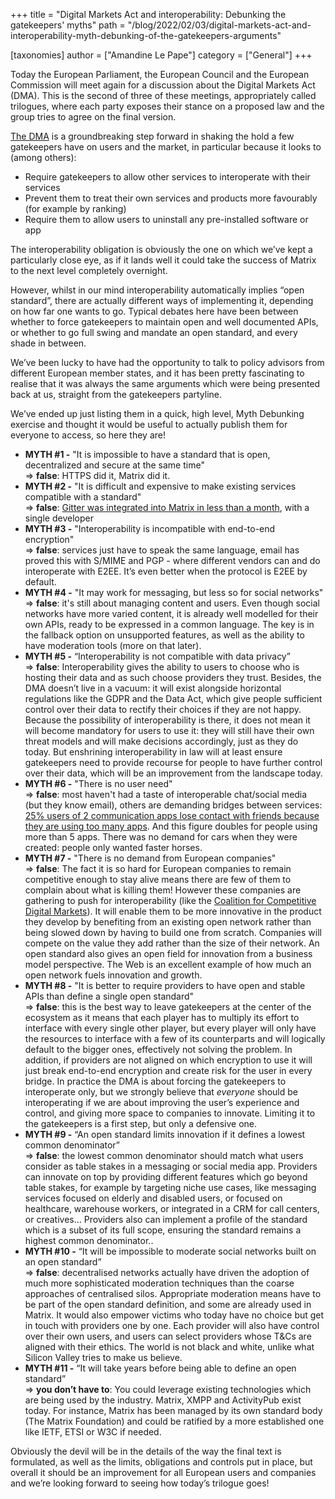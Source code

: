 +++
title = "Digital Markets Act and interoperability: Debunking the gatekeepers' myths"
path = "/blog/2022/02/03/digital-markets-act-and-interoperability-myth-debunking-of-the-gatekeepers-arguments"

[taxonomies]
author = ["Amandine Le Pape"]
category = ["General"]
+++

Today the European Parliament, the European Council and the European Commission will meet again for a discussion about the Digital Markets Act (DMA). This is the second of three of these meetings, appropriately called trilogues, where each party exposes their stance on a proposed law and the group tries to agree on the final version.

[The DMA](https://ec.europa.eu/info/strategy/priorities-2019-2024/europe-fit-digital-age/digital-markets-act-ensuring-fair-and-open-digital-markets_en) is a groundbreaking step forward in shaking the hold a few gatekeepers have on users and the market, in particular because it looks to (among others):

* Require gatekeepers to allow other services to interoperate with their services
* Prevent them to treat their own services and products more favourably (for example by ranking)
* Require them to allow users to uninstall any pre-installed software or app

The interoperability obligation is obviously the one on which we’ve kept a particularly close eye, as if it lands well it could take the success of Matrix to the next level completely overnight.

However, whilst in our mind interoperability automatically implies “open standard”, there are actually different ways of implementing it, depending on how far one wants to go. Typical debates here have been between whether to force gatekeepers to maintain open and well documented APIs, or whether to go full swing and mandate an open standard, and every shade in between.

We’ve been lucky to have had the opportunity to talk to policy advisors from different European member states, and it has been pretty fascinating to realise that it was always the same arguments which were being presented back at us, straight from the gatekeepers partyline.

We’ve ended up just listing them in a quick, high level, Myth Debunking exercise and thought it would be useful to actually publish them for everyone to access, so here they are!

* **MYTH #1 -** "It is impossible to have a standard that is open, decentralized and secure at the same time"  
⇒ **false**: HTTPS did it, Matrix did it.
* **MYTH #2 -** "It is difficult and expensive to make existing services compatible with a standard"  
⇒ **false**: [Gitter was integrated into Matrix in less than a month](https://matrix.org/blog/2020/12/07/gitter-now-speaks-matrix#how-do-you-make-an-existing-chat-system-talk-matrix), with a single developer
* **MYTH #3 -** "Interoperability is incompatible with end-to-end encryption"  
⇒ **false**: services just have to speak the same language, email has proved this with S/MIME and PGP - where different vendors can and do interoperate with E2EE. It’s even better when the protocol is E2EE by default.
* **MYTH #4 -** "It may work for messaging, but less so for social networks"  
⇒ **false**: it's still about managing content and users. Even though social networks have more varied content, it is already well modelled for their own APIs, ready to be expressed in a common language. The key is in the fallback option on unsupported features, as well as the ability to have moderation tools (more on that later).
* **MYTH #5 -** “Interoperability is not compatible with data privacy”  
⇒ **false**: Interoperability gives the ability to users to choose who is hosting their data and as such choose providers they trust. Besides, the DMA doesn’t live in a vacuum: it will exist alongside horizontal regulations like the GDPR and the Data Act, which give people sufficient control over their data to rectify their choices if they are not happy. Because the possibility of interoperability is there, it does not mean it will become mandatory for users to use it: they will still have their own threat models and will make decisions accordingly, just as they do today. But enshrining interoperability in law will at least ensure gatekeepers need to provide recourse for people to have further control over their data, which will be an improvement from the landscape today.
* **MYTH #6 -** "There is no user need"  
⇒ **false**: most haven't had a taste of interoperable chat/social media (but they know email), others are demanding bridges between services: [25% users of 2 communication apps lose contact with friends because they are using too many apps](https://www.dailymail.co.uk/sciencetech/article-10451559/One-four-people-struggle-friends-using-apps.html). And this figure doubles for people using more than 5 apps. There was no demand for cars when they were created: people only wanted faster horses.
* **MYTH #7 -** "There is no demand from European companies"  
⇒ **false**: The fact it is so hard for European companies to remain competitive enough to stay alive means there are few of them to complain about what is killing them! However these companies are gathering to push for interoperability (like the [Coalition for Competitive Digital Markets](https://competitivedigitalmarkets.eu/)). It will enable them to be more innovative in the product they develop by benefiting from an existing open network rather than being slowed down by having to build one from scratch. Companies will compete on the value they add rather than the size of their network. An open standard also gives an open field for innovation from a business model perspective. The Web is an excellent example of how much an open network fuels innovation and growth.
* **MYTH #8 -** "It is better to require providers to have open and stable APIs than define a single open standard"  
⇒ **false**: this is the best way to leave gatekeepers at the center of the ecosystem as it means that each player has to multiply its effort to interface with every single other player, but every player will only have the resources to interface with a few of its counterparts and will logically default to the bigger ones, effectively not solving the problem. In addition, if providers are not aligned on which encryption to use it will just break end-to-end encryption and create risk for the user in every bridge. In practice the DMA is about forcing the gatekeepers to interoperate only, but we strongly believe that *everyone* should be interoperating if we are about improving the user’s experience and control, and giving more space to companies to innovate. Limiting it to the gatekeepers is a first step, but only a defensive one.
* **MYTH #9 -** “An open standard limits innovation if it defines a lowest common denominator”  
⇒ **false**: the lowest common denominator should match what users consider as table stakes in a messaging or social media app. Providers can innovate on top by providing different features which go beyond table stakes, for example by targeting niche use cases, like messaging services focused on elderly and disabled users, or focused on healthcare, warehouse workers, or integrated in a CRM for call centers, or creatives…  Providers also can implement a profile of the standard which is a subset of its full scope, ensuring the standard remains a highest common denominator..
* **MYTH #10 -** “It will be impossible to moderate social networks built on an open standard”  
⇒ **false**: decentralised networks actually have driven the adoption of much more sophisticated moderation techniques than the coarse approaches of centralised silos. Appropriate moderation means have to be part of the open standard definition, and some are already used in Matrix. It would also empower victims who today have no choice but get in touch with providers one by one. Each provider will also have control over their own users, and users can select providers whose T&Cs are aligned with their ethics. The world is not black and white, unlike what Silicon Valley tries to make us believe.
* **MYTH #11 -** “It will take years before being able to define an open standard”  
⇒ **you don’t have to**: You could leverage existing technologies which are being used by the industry. Matrix, XMPP and ActivityPub exist today. For instance, Matrix has been managed by its own standard body (The Matrix Foundation) and could be ratified by a more established one like IETF, ETSI or W3C if needed.

Obviously the devil will be in the details of the way the final text is formulated, as well as the limits, obligations and controls put in place, but overall it should be an improvement for all European users and companies and we’re looking forward to seeing how today’s trilogue goes!
